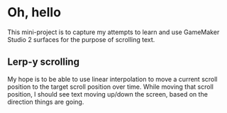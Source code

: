 # Oh, hello

This mini-project is to capture my attempts to learn and use GameMaker Studio 2 surfaces for the purpose of scrolling text.

## Lerp-y scrolling

My hope is to be able to use linear interpolation to move a current scroll position to the target scroll position over time. While moving that scroll position, I should see text moving up/down the screen, based on the direction things are going.

